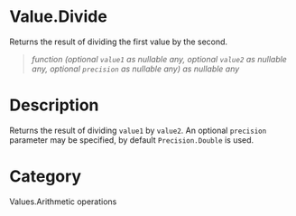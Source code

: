 ﻿# Value.Divide
Returns the result of dividing the first value by the second.
> _function (optional <code>value1</code> as nullable any, optional <code>value2</code> as nullable any, optional <code>precision</code> as nullable any) as nullable any_
# Description 
Returns the result of dividing <code>value1</code> by <code>value2</code>. An optional <code>precision</code> parameter may be specified, by default <code>Precision.Double</code> is used.

# Category 
Values.Arithmetic operations
